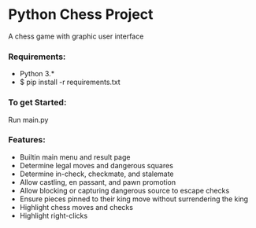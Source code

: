 # Python Chess Project

A chess game with graphic user interface

### Requirements:

* Python 3.*  
* $ pip install -r requirements.txt

### To get Started:

Run main.py

### Features:

* Builtin main menu and result page  
* Determine legal moves and dangerous squares  
* Determine in-check, checkmate, and stalemate  
* Allow castling, en passant, and pawn promotion  
* Allow blocking or capturing dangerous source to escape checks  
* Ensure pieces pinned to their king move without surrendering the king  
* Highlight chess moves and checks  
* Highlight right-clicks